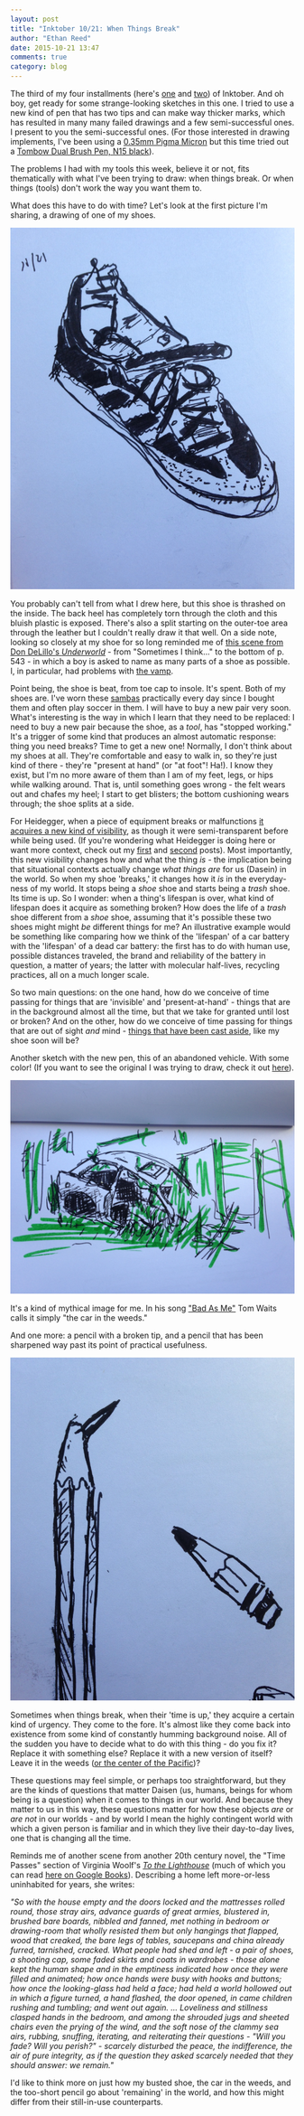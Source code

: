 ```yaml
---
layout: post
title: "Inktober 10/21: When Things Break"
author: "Ethan Reed"
date: 2015-10-21 13:47
comments: true
category: blog
---
```

The third of my four installments (here's [one](http://scholarslab.org/digital-humanities/inktober-105-three-sketches/) and [two](http://scholarslab.org/digital-humanities/inktober-1013-time-pieces-and-graphs/)) of Inktober. And oh boy, get ready for some strange-looking sketches in this one. I tried to use a new kind of pen that has two tips and can make way thicker marks, which has resulted in many many failed drawings and a few semi-successful ones. I present to you the semi-successful ones. (For those interested in drawing implements, I've been using a [0.35mm Pigma Micron](http://sakuraofamerica.com/pen-archival) but this time tried out a [Tombow Dual Brush Pen, N15 black](http://tombowusa.com/dual-brush-pen-602.html)).

The problems I had with my tools this week, believe it or not, fits thematically with what I've been trying to draw: when things break. Or when things (tools) don't work the way you want them to.

What does this have to do with time? Let's look at the first picture I'm sharing, a drawing of one of my shoes.

![Right samba](/images/inktober/10.23samba.jpg)

You probably can't tell from what I drew here, but this shoe is thrashed on the inside. The back heel has completely torn through the cloth and this bluish plastic is exposed. There's also a split starting on the outer-toe area through the leather but I couldn't really draw it that well. On a side note, looking so closely at my shoe for so long reminded me of [this scene from Don DeLillo's *Underworld*](https://books.google.com/books?id=Ug3ArDMHLnQC&pg=PA540&lpg=PA540&dq=delillo+underworld+shoe+name+the+parts&source=bl&ots=fWnNKYyQUi&sig=KI5UxZA50WbPPs_DtATUDEeNygE&hl=en&sa=X&ved=0CCgQ6AEwAmoVChMI8N3n85_UyAIVRHY-Ch08OAK9#v=onepage&q=delillo%20underworld%20shoe%20name%20the%20parts&f=false) - from "Sometimes I think..." to the bottom of p. 543 - in which a boy is asked to name as many parts of a shoe as possible. I, in particular, had problems with [the vamp](http://www.shoeguide.org/shoe_anatomy/).

Point being, the shoe is beat, from toe cap to insole. It's spent. Both of my shoes are. I've worn these [sambas](http://www.adidas.com/us/samba-classic-shoes/034563.html)  practically every day since I bought them and often play soccer in them. I will have to buy a new pair very soon. What's interesting is the way in which I learn that they need to be replaced: I need to buy a new pair because the shoe, as a *tool*, has "stopped working." It's a trigger of some kind that produces an almost automatic response: thing you need breaks? Time to get a new one! Normally, I don't think about my shoes at all. They're comfortable and easy to walk in, so they're just kind of there - they're "present at hand" (or "at foot"! Ha!). I know they exist, but I'm no more aware of them than I am of my feet, legs, or hips while walking around. That is, until something goes wrong - the felt wears out and chafes my heel; I start to get blisters; the bottom cushioning wears through; the shoe splits at a side.

For Heidegger, when a piece of equipment breaks or malfunctions [it acquires a new kind of visibility](http://plato.stanford.edu/entries/heidegger/#ModEnc), as though it were semi-transparent before while being used. (If you're wondering what Heidegger is doing here or want more context, check out my [first](http://scholarslab.org/digital-humanities/inktober-105-three-sketches/) and [second](http://scholarslab.org/digital-humanities/inktober-1013-time-pieces-and-graphs/) posts). Most importantly, this new visibility changes how and what the thing *is* - the implication being that situational contexts actually change *what things are* for us (Dasein) in the world. So when my shoe 'breaks,' it changes how it *is* in the everyday-ness of my world. It stops being a *shoe* shoe and starts being a *trash* shoe. Its time is up. So I wonder: when a thing's lifespan is over, what kind of lifespan does it acquire as something broken? How does the life of a *trash* shoe different from a *shoe* shoe, assuming that it's possible these two shoes might might *be* different things for me? An illustrative example would be something like comparing how we think of the 'lifespan' of a car battery with the 'lifespan' of a dead car battery: the first has to do with human use, possible distances traveled, the brand and reliability of the battery in question, a matter of years; the latter with molecular half-lives, recycling practices, all on a much longer scale.

So two main questions: on the one hand, how do we conceive of time passing for things that are 'invisible' and 'present-at-hand' - things that are in the background almost all the time, but that we take for granted until lost or broken? And on the other, how do we conceive of time passing for things that are out of sight *and* mind - [things that have been cast aside](http://www.theatlantic.com/business/archive/2012/06/26-trillion-pounds-of-garbage-where-does-the-worlds-trash-go/258234/), like my shoe soon will be?

Another sketch with the new pen, this of an abandoned vehicle. With some color! (If you want to see the original I was trying to draw, check it out [here](http://i.ytimg.com/vi/j2SGlkFfH3Y/maxresdefault.jpg)).

![Car in the weeds](/images/inktober/10.23carintheweeds.JPG)

It's a kind of mythical image for me.  In his song ["Bad As Me"](http://www.tomwaits.com/songs/song/368/Bad_As_Me/) Tom Waits calls it simply "the car in the weeds."

And one more: a pencil with a broken tip, and a pencil that has been sharpened way past its point of practical usefulness.

![Broken pencil](/images/inktober/10.23pencil.jpg)

Sometimes when things break, when their 'time is up,' they acquire a certain kind of urgency. They come to the fore. It's almost like they come back into existence from some kind of constantly humming background noise. All of the sudden you have to decide what to do with this thing - do you fix it? Replace it with something else? Replace it with a new version of itself? Leave it in the weeds ([or the center of the Pacific](https://en.wikipedia.org/wiki/Great_Pacific_garbage_patch))?

These questions may feel simple, or perhaps too straightforward, but they are the kinds of questions that matter Daisen (us, humans, beings for whom being is a question) when it comes to things in our world. And because they matter to us in this way, these questions matter for how these objects *are* or *are not* in our worlds - and by world I mean the highly contingent world with which a given person is familiar and in which they live their day-to-day lives, one that is changing all the time.

Reminds me of another scene from another 20th century novel, the "Time Passes" section of Virginia Woolf's [*To the Lighthouse*](https://en.wikipedia.org/wiki/To_the_Lighthouse) (much of which you can read [here on Google Books](https://books.google.com/books?id=ng0Tg0FhRggC&q=time+passes#v=snippet&q=time%20passes&f=false)). Describing a home left more-or-less uninhabited for years, she writes:

*"So with the house empty and the doors locked and the mattresses rolled round, those stray airs, advance guards of great armies, blustered in, brushed bare boards, nibbled and fanned, met nothing in bedroom or drawing-room that wholly resisted them but only hangings that flapped, wood that creaked, the bare legs of tables, saucepans and china already furred, tarnished, cracked. What people had shed and left - a pair of shoes, a shooting cap, some faded skirts and coats in wardrobes - those alone kept the human shape and in the emptiness indicated how once they were filled and animated; how once hands were busy with hooks and buttons; how once the looking-glass had held a face; had held a world hollowed out in which a figure turned, a hand flashed, the door opened, in came children rushing and tumbling; and went out again. ... Loveliness and stillness clasped hands in the bedroom, and among the shrouded jugs and sheeted chairs even the prying of the wind, and the soft nose of the clammy sea airs, rubbing, snuffing, iterating, and reiterating their questions - "Will you fade? Will you perish?" - scarcely disturbed the peace, the indifference, the air of pure integrity, as if the question they asked scarcely needed that they should answer: we remain."*

I'd like to think more on just how my busted shoe, the car in the weeds, and the too-short pencil go about 'remaining' in the world, and how this might differ from their still-in-use counterparts.
